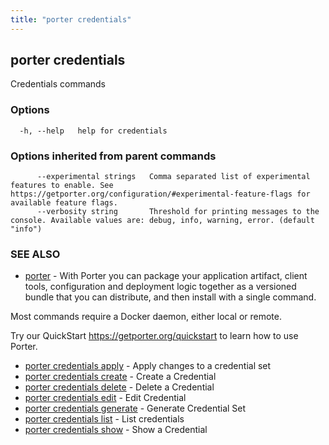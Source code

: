 ```yaml
---
title: "porter credentials"
---
```


## porter credentials

Credentials commands

### Options

```
  -h, --help   help for credentials
```

### Options inherited from parent commands

```
      --experimental strings   Comma separated list of experimental features to enable. See https://getporter.org/configuration/#experimental-feature-flags for available feature flags.
      --verbosity string       Threshold for printing messages to the console. Available values are: debug, info, warning, error. (default "info")
```

### SEE ALSO

- [porter](/cli/porter/) - With Porter you can package your application artifact, client tools, configuration and deployment logic together as a versioned bundle that you can distribute, and then install with a single command.

Most commands require a Docker daemon, either local or remote.

Try our QuickStart https://getporter.org/quickstart to learn how to use Porter.

- [porter credentials apply](/cli/porter_credentials_apply/) - Apply changes to a credential set
- [porter credentials create](/cli/porter_credentials_create/) - Create a Credential
- [porter credentials delete](/cli/porter_credentials_delete/) - Delete a Credential
- [porter credentials edit](/cli/porter_credentials_edit/) - Edit Credential
- [porter credentials generate](/cli/porter_credentials_generate/) - Generate Credential Set
- [porter credentials list](/cli/porter_credentials_list/) - List credentials
- [porter credentials show](/cli/porter_credentials_show/) - Show a Credential
